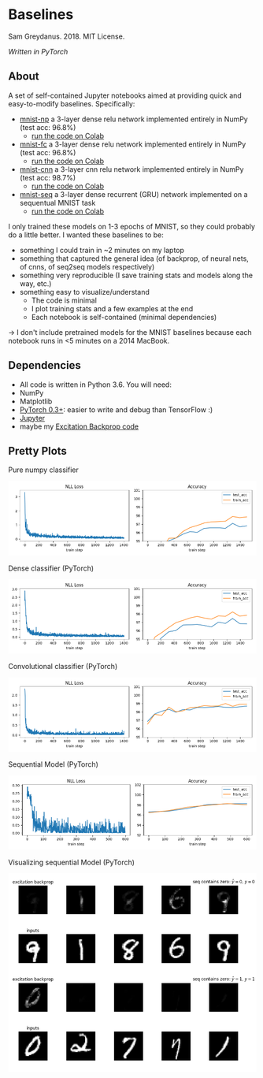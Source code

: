 # Baselines
Sam Greydanus. 2018. MIT License.

_Written in PyTorch_

About
--------
A set of self-contained Jupyter notebooks aimed at providing quick and easy-to-modify baselines. Specifically:
 * [mnist-np](https://nbviewer.jupyter.org/github/greydanus/baselines/blob/master/mnist-np.ipynb) a 3-layer dense relu network implemented entirely in NumPy (test acc: 96.8%)
 	* [run the code on Colab](https://drive.google.com/file/d/12xF4Dc95F-25pRpi_VMmluSPsthGh2-W/view?usp=sharing)
 * [mnist-fc](https://nbviewer.jupyter.org/github/greydanus/baselines/blob/master/mnist-fc.ipynb) a 3-layer dense relu network implemented entirely in NumPy (test acc: 96.8%)
 	* [run the code on Colab](https://drive.google.com/file/d/1z2duhn5W4MCx6OeDe5-3DGDegxSurPqJ/view?usp=sharing)
 * [mnist-cnn](https://nbviewer.jupyter.org/github/greydanus/baselines/blob/master/mnist-cnn.ipynb) a 3-layer cnn relu network implemented entirely in NumPy (test acc: 98.7%)
  	* [run the code on Colab](https://drive.google.com/file/d/1KElrCHFesn1sRwP4RN-h409b1EqUNd2z/view?usp=sharing)
 * [mnist-seq](https://nbviewer.jupyter.org/github/greydanus/baselines/blob/master/mnist-seq.ipynb) a 3-layer dense recurrent (GRU) network implemented on a sequentual MNIST task
  	* [run the code on Colab](https://drive.google.com/file/d/19MGrJLitZ_o0i3VRhX9_KOIECAmHNKlf/view?usp=sharing)

I only trained these models on 1-3 epochs of MNIST, so they could probably do a little better. I wanted these baselines to be:
 * something I could train in ~2 minutes on my laptop
 * something that captured the general idea (of backprop, of neural nets, of cnns, of seq2seq models respectively)
 * something very reproducible (I save training stats and models along the way, etc.)
 * something easy to visualize/understand
 	* The code is minimal
 	* I plot training stats and a few examples at the end
 	* Each notebook is self-contained (minimal dependencies)

-> I don't include pretrained models for the MNIST baselines because each notebook runs in <5 minutes on a 2014 MacBook.
  
Dependencies
--------
* All code is written in Python 3.6. You will need:
 * NumPy
 * Matplotlib
 * [PyTorch 0.3+](http://pytorch.org/): easier to write and debug than TensorFlow :)
 * [Jupyter](https://jupyter.org/)
 * maybe my [Excitation Backprop code](https://github.com/greydanus/excitationbp)

Pretty Plots
---------

Pure numpy classifier

![mnist-np-stats.png](static/mnist-np-stats.png)

Dense classifier (PyTorch)

![mnist-fc-stats.png](static/mnist-fc-stats.png)

Convolutional classifier (PyTorch)

![mnist-cnn-stats.png](static/mnist-cnn-stats.png)

Sequential Model (PyTorch)

![mnist-seq-stats.png](static/mnist-seq-stats.png)

Visualizing sequential Model (PyTorch)

![mnist-seq-example.png](static/mnist-seq-example.png)

